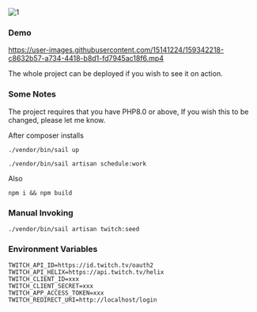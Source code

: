 ![1](https://user-images.githubusercontent.com/15141224/159723238-dc2bafdf-61a6-446c-a938-c27494d7dba2.png)


### Demo

https://user-images.githubusercontent.com/15141224/159342218-c8632b57-a734-4418-b8d1-fd7945ac18f6.mp4


The whole project can be deployed if you wish to see it on action.

### Some Notes

The project requires that you have PHP8.0 or above, If you wish this to be changed, please let me know.  

After composer installs

`./vendor/bin/sail up`

`./vendor/bin/sail artisan schedule:work`

Also

`npm i && npm build`

### Manual Invoking

`./vendor/bin/sail artisan twitch:seed`

### Environment Variables

```
TWITCH_API_ID=https://id.twitch.tv/oauth2
TWITCH_API_HELIX=https://api.twitch.tv/helix
TWITCH_CLIENT_ID=xxx
TWITCH_CLIENT_SECRET=xxx
TWITCH_APP_ACCESS_TOKEN=xxx
TWITCH_REDIRECT_URI=http://localhost/login
```
